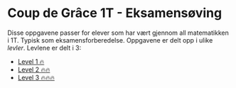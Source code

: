 # Coup de Grâce 1T - Eksamensøving
Disse oppgavene passer for elever som har vært gjennom all matematikken i 1T. Typisk som eksamensforberedelse.
Oppgavene er delt opp i ulike *levler*.
Levlene er delt i 3:
* [Level 1 🔥](./level1.ipynb)
* [Level 2 🔥🔥](./level2.ipynb)
* [Level 3 🔥🔥🔥](./level3.ipynb)

